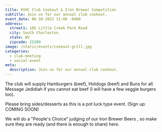 ```yaml
---
title: KVHC Club Cookout & Iron Brewer Competition
subtitle: Join us for our annual club cookout.
event_date: 06-18-2022 11:00 -0400
address:
  street1: 105 Little Creek Park Road
  city: South Charleston
  state: WV
  zipcode: 25309
image: /static/events/cookout-grill.jpg
categories:
  - club-meeting
  - social-event
meta:
  description: Join us for our annual club cookout.
---
```

The club will supply Hamburgers (beef), Hotdogs (beef) and Buns for all.\
Message Jedidiah if you cannot eat beef (I will have a few veggie burgers too).

Please bring sides/desserts as this is a pot luck type event. (Sign up: COMING SOON)

We will do a "People's Choice" judging of our Iron Brewer Beers , so make sure they are ready (and there is enough to share) here.